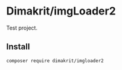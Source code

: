 Dimakrit/imgLoader2
===================

Test project.

Install
-------

~~~bash
composer require dimakrit/imgloader2
~~~




